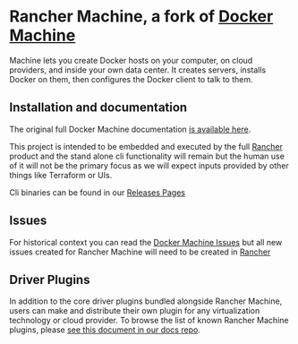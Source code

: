 # Rancher Machine, a fork of [Docker Machine](https://github.com/docker/machine)

Machine lets you create Docker hosts on your computer, on cloud providers, and
inside your own data center. It creates servers, installs Docker on them, then
configures the Docker client to talk to them.

## Installation and documentation
The original full Docker Machine documentation [is available here](https://docs.docker.com/machine/).

This project is intended to be embedded and executed by the full [Rancher](https://github.com/rancher/rancher) product
and the stand alone cli functionality will remain but the human use of it will not be the primary focus as we will expect
inputs provided by other things like Terraform or UIs.

Cli binaries can be found in our [Releases Pages](https://github.com/hsartoris-bard/machine/releases)

## Issues

For historical context you can read the [Docker Machine Issues](https://github.com/docker/machine/issues)
but all new issues created for Rancher Machine will need to be created 
in [Rancher](https://github.com/rancher/rancher/issues) 

## Driver Plugins

In addition to the core driver plugins bundled alongside Rancher Machine, users
can make and distribute their own plugin for any virtualization technology or
cloud provider.  To browse the list of known Rancher Machine plugins, please [see
this document in our
docs repo](https://github.com/docker/docker.github.io/blob/master/machine/AVAILABLE_DRIVER_PLUGINS.md).
